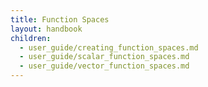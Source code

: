 ```yaml
---
title: Function Spaces
layout: handbook
children:
  - user_guide/creating_function_spaces.md
  - user_guide/scalar_function_spaces.md
  - user_guide/vector_function_spaces.md
---
```

